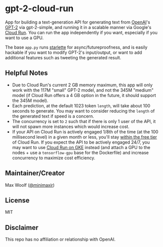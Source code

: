 # gpt-2-cloud-run

App for building a text-generation API for generating text from [OpenAI](https://openai.com)'s [GPT-2](https://openai.com/blog/better-language-models/) via gpt-2-simple, and running it in a scalable manner via Google's [Cloud Run](https://cloud.google.com/run/). You can run the app independently if you want, especially if you want to use a GPU.

The base `app.py` runs [starlette](https://www.starlette.io) for async/futureproofness, and is easily hackable if you want to modify GPT-2's input/output, or want to add additional features such as tweeting the generated result.

## Helpful Notes

* Due to Cloud Run's current 2 GB memory maximum, this app will only work with the 117M "small" GPT-2 model, and not the 345M "medium" model (if Cloud Run offers a 4 GB option in the future, it should support the 345M model).
* Each prediction, at the default 1023 token `length`, will take about 100 seconds to generate. You may want to consider reducing the `length` of the generated text if speed is a concern.
* The concurrency is set to `2` such that if there is only 1 user of the API, it will not spawn more instances which would increase cost.
* If your API on Cloud Run is actively engaged 1/8th of the time (at the 100 millisecond level) in a given month or less, you'll stay [within the free tier](https://cloud.google.com/run/pricing) of Cloud Run. If you expect the API to be actively engaged 24/7, you may want to use [Cloud Run on GKE](https://cloud.google.com/run/docs/quickstarts/prebuilt-deploy-gke) instead (and attach a GPU to the nodes + use a `tensorflow-gpu` base for the Dockerfile) and increase concurrency to maximize cost efficiency.

## Maintainer/Creator

Max Woolf ([@minimaxir](https://minimaxir.com))

## License

MIT

## Disclaimer

This repo has no affiliation or relationship with OpenAI.